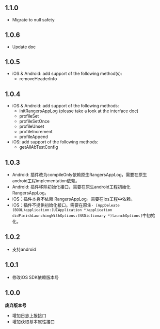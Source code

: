 ## 1.1.0
* Migrate to null safety

## 1.0.6
* Update doc

## 1.0.5
* iOS & Android: add support of the following method(s):
  * removeHeaderInfo

## 1.0.4

* iOS & Android: add support of the following methods:
  * initRangersAppLog (please take a look at the interface doc)
  * profileSet
  * profileSetOnce
  * profileUnset
  * profileIncrement
  * profileAppend
* iOS: add support of the following methods:
  * getAllAbTestConfig

## 1.0.3

* Android: 插件改为compileOnly依赖原生RangersAppLog，需要在原生android工程implementation依赖。
* Android: 插件移除初始化接口，需要在原生android工程初始化RangersAppLog。
* iOS：插件本身不依赖 RangersAppLog。需要在ios工程中依赖。
* iOS：插件不提供初始化接口。需要在原生`- [AppDeleate (BOOL)application:(UIApplication *)application
    didFinishLaunchingWithOptions:(NSDictionary *)launchOptions]`中初始化。

## 1.0.2

* 支持android

## 1.0.1

* 修改iOS SDK依赖版本号

## 1.0.0

**废弃版本号**

* 增加日志上报接口
* 增加获取基本属性接口
